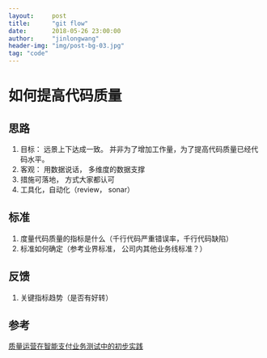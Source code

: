 ```yaml
---
layout:     post
title:      "git flow"
date:       2018-05-26 23:00:00
author:     "jinlongwang"
header-img: "img/post-bg-03.jpg"
tag: "code"
---
```


# 如何提高代码质量

## 思路
1. 目标： 远景上下达成一致。 并非为了增加工作量，为了提高代码质量已经代码水平。
2. 客观： 用数据说话， 多维度的数据支撑
3. 措施可落地， 方式大家都认可
4. 工具化，自动化（review， sonar）

## 标准

1. 度量代码质量的指标是什么（千行代码严重错误率，千行代码缺陷）
2. 标准如何确定（参考业界标准， 公司内其他业务线标准？）

## 反馈
1. 关键指标趋势（是否有好转）


## 参考
[质量运营在智能支付业务测试中的初步实践](https://tech.meituan.com/Quality_Operation_In_ZCM.html)
